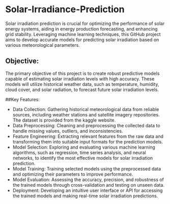 # Solar-Irradiance-Prediction

Solar irradiation prediction is crucial for optimizing the performance of solar energy systems, aiding in energy production forecasting, and enhancing grid stability. Leveraging machine learning techniques, this GitHub project aims to develop accurate models for predicting solar irradiation based on various meteorological parameters.

## Objective:
The primary objective of this project is to create robust predictive models capable of estimating solar irradiation levels with high accuracy. These models will utilize historical weather data, such as temperature, humidity, cloud cover, and solar radiation, to forecast future solar irradiation levels.

##Key Features:

- Data Collection: Gathering historical meteorological data from reliable sources, including weather stations and satellite imagery repositories. The dataset is provided from the kaggle website.
- Data Preprocessing: Cleaning and preprocessing the collected data to handle missing values, outliers, and inconsistencies.
- Feature Engineering: Extracting relevant features from the raw data and transforming them into suitable input formats for the prediction models.
- Model Selection: Exploring and evaluating various machine learning algorithms, such as regression, time series analysis, and neural networks, to identify the most effective models for solar irradiation prediction.
- Model Training: Training selected models using the preprocessed data and optimizing their parameters to improve performance.
- Model Evaluation: Assessing the accuracy, precision, and robustness of the trained models through cross-validation and testing on unseen data.
- Deployment: Developing an intuitive user interface or API for accessing the trained models and making real-time solar irradiation predictions.
